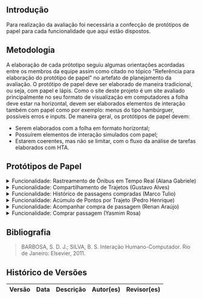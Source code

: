 ## Introdução
Para realização da avaliação foi necessária a confecção de protótipos de papel para cada funcionalidade que aqui estão dispostos.

## Metodologia
A elaboração de cada prótotipo seguiu algumas orientações acordadas entre os membros da equipe assim como citado no tópico "Referência para elaboração do protótipo de papel" no artefato de planejamento da avaliação.
O protótipo de papel deve ser elaborado de maneira tradicional, ou seja, com papel e lápis. Como o site deste projeto é um site avaliado principalmente no seu formato de visualização em computadores a folha deve estar na horizontal, devem ser elaborados elementos de interação também com papel como por exemplo: menus do tipo hambúrguer, possíveis erros e inputs. 
De maneira geral, os protótipos de papel devem:

- Serem elaborados com a folha em formato horizontal;
- Possuírem elementos de interação simulados com papel;
- Estarem coerentes, mas não se limitar, com o fluxo da análise de tarefas elaborados com HTA.


## Protótipos de Papel
<details>
<summary>Funcionalidade: Rastreamento de Ônibus em Tempo Real (Alana Gabriele)</summary>
</details>

<details>
    <summary>Funcionalidade: Compartilhamento de Trajetos (Gustavo Alves) </summary>
    <img src="../prototipo_papel/gustavo/g1.jpeg">
    <img src="../prototipo_papel/gustavo/g2.jpeg">
    <img src="../prototipo_papel/gustavo/g3.jpeg">
    <img src="../prototipo_papel/gustavo/g4.jpeg">
    <img src="../prototipo_papel/gustavo/g5.jpeg">
</details>

<details>
    <summary> Funcionalidade: Histórico de passagens compradas (Marco Tulio) </summary>
</details>

<details>
    <summary>Funcionalidade: Acúmulo de Pontos por Trajeto (Pedro Henrique)</summary>
</details>

<details>
    <summary> Funcionalidade: Acompanhar compra de passagem (Renan Araújo)</summary>
</details>

<details>
    <summary> Funcionalidade: Comprar passagem (Yasmim Rosa)  </summary>
</details>

## Bibliografia

> BARBOSA, S. D. J.; SILVA, B. S. Interação Humano-Computador. Rio de Janeiro: Elsevier, 2011.

## Histórico de Versões

| Versão |    Data    | Descrição                               | Autor(es)                                                                                     | Revisor(es)                                        |
| ------ | :--------: | --------------------------------------- | --------------------------------------------------------------------------------------------- | -------------------------------------------------- |

